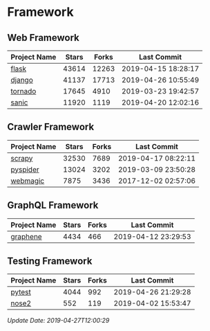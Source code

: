 # Framework

## Web Framework

| Project Name | Stars | Forks | Last Commit |
| ------------ | ----- | ----- | ----------- |
| [flask](https://github.com/pallets/flask) | 43614 | 12263 | 2019-04-15 18:28:17 |
| [django](https://github.com/django/django) | 41137 | 17713 | 2019-04-26 10:55:49 |
| [tornado](https://github.com/tornadoweb/tornado) | 17645 | 4910 | 2019-03-23 19:42:57 |
| [sanic](https://github.com/huge-success/sanic) | 11920 | 1119 | 2019-04-20 12:02:16 |

## Crawler Framework

| Project Name | Stars | Forks | Last Commit |
| ------------ | ----- | ----- | ----------- |
| [scrapy](https://github.com/scrapy/scrapy) | 32530 | 7689 | 2019-04-17 08:22:11 |
| [pyspider](https://github.com/binux/pyspider) | 13024 | 3202 | 2019-03-09 23:50:28 |
| [webmagic](https://github.com/code4craft/webmagic) | 7875 | 3436 | 2017-12-02 02:57:06 |

## GraphQL Framework

| Project Name | Stars | Forks | Last Commit |
| ------------ | ----- | ----- | ----------- |
| [graphene](https://github.com/graphql-python/graphene) | 4434 | 466 | 2019-04-12 23:29:53 |

## Testing Framework

| Project Name | Stars | Forks | Last Commit |
| ------------ | ----- | ----- | ----------- |
| [pytest](https://github.com/pytest-dev/pytest) | 4044 | 992 | 2019-04-26 21:29:28 |
| [nose2](https://github.com/nose-devs/nose2) | 552 | 119 | 2019-04-02 15:53:47 |

*Update Date: 2019-04-27T12:00:29*